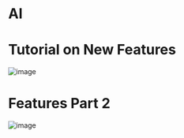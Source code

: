 # AI  

# Tutorial on New Features

![image](https://github.com/AaronCWacker/promptflow/assets/30595158/dc2c10c5-ba48-4700-801e-9bcd50dc8c6f)


# Features Part 2

![image](https://github.com/AaronCWacker/promptflow/assets/30595158/c86d8c8d-72a8-4df0-8fa4-b219417cf758)

